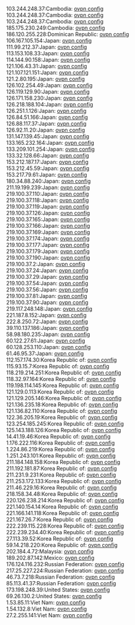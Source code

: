 103.244.248.37:Cambodia: [ovpn config](vpn/103_244_248_37.ovpn)  
103.244.248.37:Cambodia: [ovpn config](vpn/103_244_248_37.ovpn)  
103.244.248.37:Cambodia: [ovpn config](vpn/103_244_248_37.ovpn)  
185.175.230.249:Cambodia: [ovpn config](vpn/185_175_230_249.ovpn)  
186.120.255.228:Dominican Republic: [ovpn config](vpn/186_120_255_228.ovpn)  
106.167.105.154:Japan: [ovpn config](vpn/106_167_105_154.ovpn)  
111.99.212.37:Japan: [ovpn config](vpn/111_99_212_37.ovpn)  
113.153.108.33:Japan: [ovpn config](vpn/113_153_108_33.ovpn)  
114.144.90.158:Japan: [ovpn config](vpn/114_144_90_158.ovpn)  
121.106.43.31:Japan: [ovpn config](vpn/121_106_43_31.ovpn)  
121.107.121.151:Japan: [ovpn config](vpn/121_107_121_151.ovpn)  
121.2.80.195:Japan: [ovpn config](vpn/121_2_80_195.ovpn)  
126.102.254.49:Japan: [ovpn config](vpn/126_102_254_49.ovpn)  
126.119.129.90:Japan: [ovpn config](vpn/126_119_129_90.ovpn)  
126.171.158.230:Japan: [ovpn config](vpn/126_171_158_230.ovpn)  
126.218.188.104:Japan: [ovpn config](vpn/126_218_188_104.ovpn)  
126.251.1.126:Japan: [ovpn config](vpn/126_251_1_126.ovpn)  
126.84.51.166:Japan: [ovpn config](vpn/126_84_51_166.ovpn)  
126.88.117.37:Japan: [ovpn config](vpn/126_88_117_37.ovpn)  
126.92.11.20:Japan: [ovpn config](vpn/126_92_11_20.ovpn)  
131.147.139.45:Japan: [ovpn config](vpn/131_147_139_45.ovpn)  
133.165.232.164:Japan: [ovpn config](vpn/133_165_232_164.ovpn)  
133.209.101.254:Japan: [ovpn config](vpn/133_209_101_254.ovpn)  
133.32.128.66:Japan: [ovpn config](vpn/133_32_128_66.ovpn)  
153.212.187.17:Japan: [ovpn config](vpn/153_212_187_17.ovpn)  
153.212.45.59:Japan: [ovpn config](vpn/153_212_45_59.ovpn)  
153.217.79.61:Japan: [ovpn config](vpn/153_217_79_61.ovpn)  
180.34.88.240:Japan: [ovpn config](vpn/180_34_88_240.ovpn)  
211.19.199.239:Japan: [ovpn config](vpn/211_19_199_239.ovpn)  
219.100.37.110:Japan: [ovpn config](vpn/219_100_37_110.ovpn)  
219.100.37.118:Japan: [ovpn config](vpn/219_100_37_118.ovpn)  
219.100.37.119:Japan: [ovpn config](vpn/219_100_37_119.ovpn)  
219.100.37.126:Japan: [ovpn config](vpn/219_100_37_126.ovpn)  
219.100.37.165:Japan: [ovpn config](vpn/219_100_37_165.ovpn)  
219.100.37.166:Japan: [ovpn config](vpn/219_100_37_166.ovpn)  
219.100.37.169:Japan: [ovpn config](vpn/219_100_37_169.ovpn)  
219.100.37.174:Japan: [ovpn config](vpn/219_100_37_174.ovpn)  
219.100.37.177:Japan: [ovpn config](vpn/219_100_37_177.ovpn)  
219.100.37.179:Japan: [ovpn config](vpn/219_100_37_179.ovpn)  
219.100.37.190:Japan: [ovpn config](vpn/219_100_37_190.ovpn)  
219.100.37.2:Japan: [ovpn config](vpn/219_100_37_2.ovpn)  
219.100.37.24:Japan: [ovpn config](vpn/219_100_37_24.ovpn)  
219.100.37.29:Japan: [ovpn config](vpn/219_100_37_29.ovpn)  
219.100.37.54:Japan: [ovpn config](vpn/219_100_37_54.ovpn)  
219.100.37.56:Japan: [ovpn config](vpn/219_100_37_56.ovpn)  
219.100.37.81:Japan: [ovpn config](vpn/219_100_37_81.ovpn)  
219.100.37.90:Japan: [ovpn config](vpn/219_100_37_90.ovpn)  
219.117.248.148:Japan: [ovpn config](vpn/219_117_248_148.ovpn)  
221.187.8.152:Japan: [ovpn config](vpn/221_187_8_152.ovpn)  
222.8.250.72:Japan: [ovpn config](vpn/222_8_250_72.ovpn)  
39.110.137.186:Japan: [ovpn config](vpn/39_110_137_186.ovpn)  
58.98.180.235:Japan: [ovpn config](vpn/58_98_180_235.ovpn)  
60.122.27.61:Japan: [ovpn config](vpn/60_122_27_61.ovpn)  
60.128.253.110:Japan: [ovpn config](vpn/60_128_253_110.ovpn)  
61.46.95.37:Japan: [ovpn config](vpn/61_46_95_37.ovpn)  
112.157.174.30:Korea Republic of: [ovpn config](vpn/112_157_174_30.ovpn)  
115.93.15.7:Korea Republic of: [ovpn config](vpn/115_93_15_7.ovpn)  
118.219.214.251:Korea Republic of: [ovpn config](vpn/118_219_214_251.ovpn)  
118.32.97.164:Korea Republic of: [ovpn config](vpn/118_32_97_164.ovpn)  
119.198.114.145:Korea Republic of: [ovpn config](vpn/119_198_114_145.ovpn)  
121.129.0.113:Korea Republic of: [ovpn config](vpn/121_129_0_113.ovpn)  
121.129.205.146:Korea Republic of: [ovpn config](vpn/121_129_205_146.ovpn)  
121.136.235.18:Korea Republic of: [ovpn config](vpn/121_136_235_18.ovpn)  
121.136.82.110:Korea Republic of: [ovpn config](vpn/121_136_82_110.ovpn)  
122.36.205.19:Korea Republic of: [ovpn config](vpn/122_36_205_19.ovpn)  
123.254.185.245:Korea Republic of: [ovpn config](vpn/123_254_185_245.ovpn)  
125.143.188.126:Korea Republic of: [ovpn config](vpn/125_143_188_126.ovpn)  
14.41.19.46:Korea Republic of: [ovpn config](vpn/14_41_19_46.ovpn)  
1.176.222.116:Korea Republic of: [ovpn config](vpn/1_176_222_116.ovpn)  
1.224.86.219:Korea Republic of: [ovpn config](vpn/1_224_86_219.ovpn)  
1.251.243.101:Korea Republic of: [ovpn config](vpn/1_251_243_101.ovpn)  
211.184.148.158:Korea Republic of: [ovpn config](vpn/211_184_148_158.ovpn)  
211.192.181.87:Korea Republic of: [ovpn config](vpn/211_192_181_87.ovpn)  
211.231.9.231:Korea Republic of: [ovpn config](vpn/211_231_9_231.ovpn)  
211.253.172.133:Korea Republic of: [ovpn config](vpn/211_253_172_133.ovpn)  
211.46.229.16:Korea Republic of: [ovpn config](vpn/211_46_229_16.ovpn)  
218.158.34.48:Korea Republic of: [ovpn config](vpn/218_158_34_48.ovpn)  
220.126.238.214:Korea Republic of: [ovpn config](vpn/220_126_238_214.ovpn)  
221.140.154.14:Korea Republic of: [ovpn config](vpn/221_140_154_14.ovpn)  
221.166.141.118:Korea Republic of: [ovpn config](vpn/221_166_141_118.ovpn)  
221.167.26.7:Korea Republic of: [ovpn config](vpn/221_167_26_7.ovpn)  
222.239.115.228:Korea Republic of: [ovpn config](vpn/222_239_115_228.ovpn)  
222.239.234.40:Korea Republic of: [ovpn config](vpn/222_239_234_40.ovpn)  
27.113.39.52:Korea Republic of: [ovpn config](vpn/27_113_39_52.ovpn)  
59.14.218.220:Korea Republic of: [ovpn config](vpn/59_14_218_220.ovpn)  
202.184.4.72:Malaysia: [ovpn config](vpn/202_184_4_72.ovpn)  
189.202.87.142:Mexico: [ovpn config](vpn/189_202_87_142.ovpn)  
176.124.116.232:Russian Federation: [ovpn config](vpn/176_124_116_232.ovpn)  
217.25.227.224:Russian Federation: [ovpn config](vpn/217_25_227_224.ovpn)  
46.73.7.218:Russian Federation: [ovpn config](vpn/46_73_7_218.ovpn)  
85.113.41.37:Russian Federation: [ovpn config](vpn/85_113_41_37.ovpn)  
173.198.248.39:United States: [ovpn config](vpn/173_198_248_39.ovpn)  
69.26.130.2:United States: [ovpn config](vpn/69_26_130_2.ovpn)  
1.53.85.11:Viet Nam: [ovpn config](vpn/1_53_85_11.ovpn)  
1.54.132.8:Viet Nam: [ovpn config](vpn/1_54_132_8.ovpn)  
27.2.255.141:Viet Nam: [ovpn config](vpn/27_2_255_141.ovpn)  
